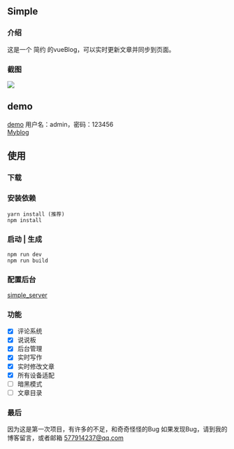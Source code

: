  ## Simple
### 介绍
这是一个 简约 的vueBlog，可以实时更新文章并同步到页面。

### 截图
![](https://pan.axian.fun/view.php/61c1dd2e2e2856a9f5634091be9fe4bf.png)

## demo
[demo](https://demo.axian.fun) 用户名：admin，密码：123456 <br />
[Myblog](https://axian.fun)

## 使用
### 下载
### 安装依赖
```
yarn install (推荐)
npm install
```

### 启动 | 生成
```
npm run dev
npm run build
```

### 配置后台

[simple_server](https://github.com/Axiano/Simple_server)

### 功能
- [x] 评论系统
- [x] 说说板
- [x] 后台管理
- [x] 实时写作
- [x] 实时修改文章
- [x] 所有设备适配
- [ ] 暗黑模式
- [ ] 文章目录

### 最后
因为这是第一次项目，有许多的不足，和奇奇怪怪的Bug
如果发现Bug，请到我的博客留言，或者邮箱 577914237@qq.com
